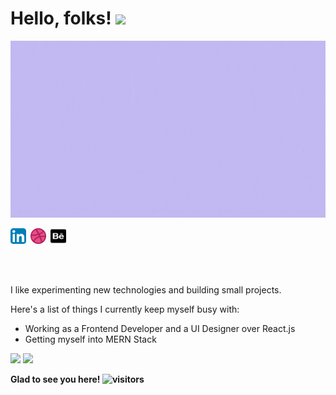# Hello, folks! <img src="https://raw.githubusercontent.com/MartinHeinz/MartinHeinz/master/wave.gif" width="30px">

<img src="/resource/software_developer.gif">

<a href="http://www.linkedin.com/in/sshreya07"><img width="25" height="25" src="/resource/linkedin.svg"></a>&ensp;<a href="https://dribbble.com/sshreya07"><img width="25" height="25" src="/resource/dribbble.png"></a>&ensp;<a href="https://sshreya07.github.io/portfolio/"><img width="25" height="25" src="/resource/behance.png"></a>

<br><br>

<p>
      I like experimenting new technologies and building small projects. 
</p>

<p>
      Here's a list of things I currently keep myself busy with:
</p>

- Working as a Frontend Developer and a UI Designer over React.js
- Getting myself into MERN Stack




<p>
  <img width="48%" src="https://github-readme-stats.vercel.app/api?username=sshreya07&show_icons=true&theme=tokyonight" />
  <img width="48%" src="https://github-readme-streak-stats.herokuapp.com/?user=sshreya07&theme=tokyonight" />
</p>

<strong>Glad to see you here! ![visitors](https://visitor-badge.glitch.me/badge?page_id=sshreya07.visitor-badge)</strong>

